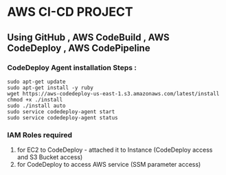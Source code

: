 # AWS CI-CD PROJECT

## Using GitHub , AWS CodeBuild , AWS CodeDeploy , AWS CodePipeline

### CodeDeploy Agent installation Steps :

```
sudo apt-get update
sudo apt-get install -y ruby
wget https://aws-codedeploy-us-east-1.s3.amazonaws.com/latest/install
chmod +x ./install
sudo ./install auto
sudo service codedeploy-agent start
sudo service codedeploy-agent status
```
### IAM Roles required
1. for EC2 to CodeDeploy - attached it to Instance (CodeDeploy access and S3 Bucket access)
2. for CodeDeploy to access AWS service (SSM parameter access)
